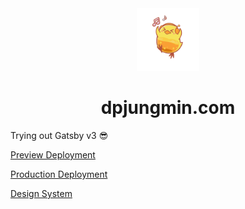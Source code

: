<div align="center">
  <img alt="Logo" src="https://raw.githubusercontent.com/dpjungmin/website/main/src/images/icon.png" width="100" height="100" />
</div>

<h1 align="center">
    dpjungmin.com
</h1>

Trying out Gatsby v3 😎

[Preview Deployment](https://dpjungmin.gatsbyjs.io)

[Production Deployment](https://dpjungmin2.gatsbyjs.io)

[Design System](https://dpjungmin.com/design)
